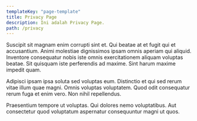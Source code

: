 ```yaml
---
templateKey: "page-template"
title: Privacy Page
description: Ini adalah Privacy Page.
path: /privacy
---
```


Suscipit sit magnam enim corrupti sint et. Qui beatae at et fugit qui et accusantium. Animi molestiae dignissimos ipsam omnis aperiam qui aliquid. Inventore consequatur nobis iste omnis exercitationem aliquam voluptas beatae. Sit quisquam iste perferendis ad maxime. Sint harum maxime impedit quam.

Adipisci ipsam ipsa soluta sed voluptas eum. Distinctio et qui sed rerum vitae illum quae magni. Omnis voluptas voluptatem. Quod odit consequatur rerum fuga et enim vero. Non nihil repellendus.

Praesentium tempore ut voluptas. Qui dolores nemo voluptatibus. Aut consectetur quod voluptatum aspernatur consequuntur magni ut quos.

